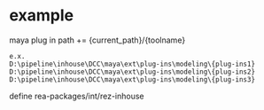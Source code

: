 # example

maya plug in path += {current_path}/{toolname}

```
e.x.
D:\pipeline\inhouse\DCC\maya\ext\plug-ins\modeling\{plug-ins1}
D:\pipeline\inhouse\DCC\maya\ext\plug-ins\modeling\{plug-ins2}
D:\pipeline\inhouse\DCC\maya\ext\plug-ins\modeling\{plug-ins3}
```

define rea-packages/int/rez-inhouse